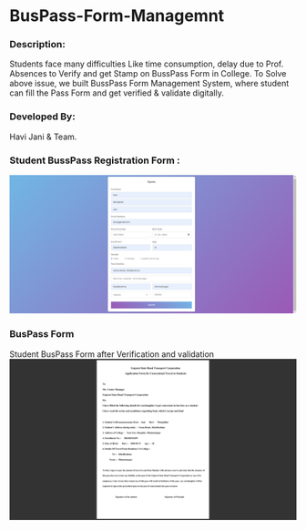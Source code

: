 # BusPass-Form-Managemnt

### Description:  
Students face many difficulties Like time consumption, delay due to Prof. Absences to Verify and get Stamp on BussPass Form in College. 
To Solve above issue, we built BussPass Form Management System, where student can fill the Pass Form and get verified & validate digitally.

### Developed By: 
Havi Jani & Team.

### Student BussPass Registration Form :
<img src="https://github.com/havi-jani/BusPass-Form-Managemnt/blob/cd0ce8bf94cd3ea3f69f6ee4e7f49244f22cfb04/Registration%20Form.png">

### BusPass Form 
Student BusPass Form after Verification and validation
<img src="https://github.com/havi-jani/BusPass-Form-Managemnt/blob/e1ee53437b89cf472fc56a11cc6eb07730b173cb/BussPass%20Form.png">
